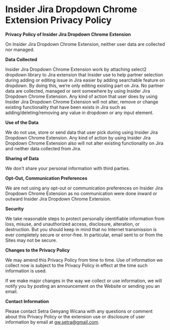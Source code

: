 # **Insider Jira Dropdown Chrome Extension Privacy Policy**

**Privacy Policy of Insider Jira Dropdown Chrome Extension**

On Insider Jira Dropdown Chrome Extension, neither user data are collected nor managed.

**Data Collected**

Insider Jira Dropdown Chrome Extension work by attaching select2 dropdown library to Jira extension that Insider use to help partner selection during adding or editing issue in Jira easier by adding searchable feature on dropdown. By doing this, we’re only editing existing part on Jira. No partner data are collected, managed or sent somewhere by using Insider Jira Dropdown Chrome Extension.
Any kind of action that user does by using Insider Jira Dropdown Chrome Extension will not alter, remove or change existing functionality that have been exists in Jira such as adding/deleting/removing any value in dropdown or any input element.

**Use of the Data**

We do not use, store or send data that user pick during using Insider Jira Dropdown Chrome Extension. Any kind of action by using Insider Jira Dropdown Chrome Extension also will not alter existing functionality on Jira and neither data collected from Jira.

**Sharing of Data**

We don't share your personal information with third parties. 

**Opt-Out, Communication Preferences**

We are not using any opt-out or communication preferences on Insider Jira Dropdown Chrome Extension as no communication were done inward or outward Insider Jira Dropdown Chrome Extension.

**Security**

We take reasonable steps to protect personally identifiable information from loss, misuse, and unauthorized access, disclosure, alteration, or destruction. But you should keep in mind that no Internet transmission is ever completely secure or error-free. In particular, email sent to or from the Sites may not be secure.

**Changes to the Privacy Policy**

We may amend this Privacy Policy from time to time. Use of information we collect now is subject to the Privacy Policy in effect at the time such information is used.

If we make major changes in the way we collect or use information, we will notify you by posting an announcement on the Website or sending you an email.

**Contact Information**

Please contact Setra Genyang Wicana with any questions or comment about this Privacy Policy or the extension use or disclosure of user information by email at gw.setra@gmail.com.
